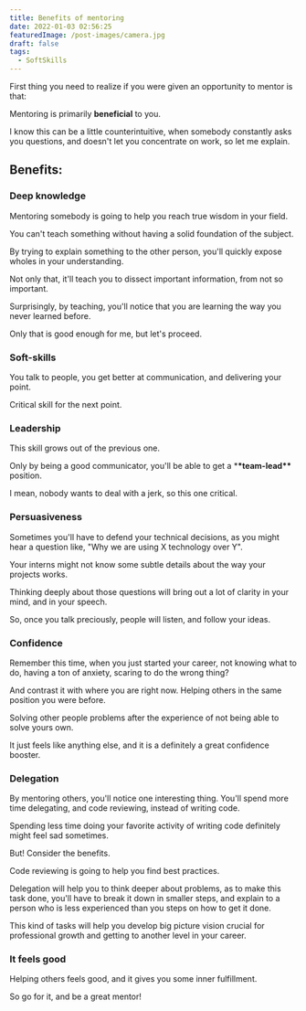 ```yaml
---
title: Benefits of mentoring
date: 2022-01-03 02:56:25
featuredImage: /post-images/camera.jpg
draft: false
tags:
  - SoftSkills
---
```


First thing you need to realize if you were given an opportunity to mentor is that:

Mentoring is primarily **beneficial** to you.

I know this can be a little counterintuitive, when somebody constantly asks you questions, and doesn't let you concentrate on work, so let me explain.

## Benefits:

### Deep knowledge

Mentoring somebody is going to help you reach true wisdom in your field.

You can't teach something without having a solid foundation of the subject.

By trying to explain something to the other person, you'll quickly expose wholes in your understanding.

Not only that, it'll teach you to dissect important information, from not so important.

Surprisingly, by teaching, you'll notice that you are learning the way you never learned before.

Only that is good enough for me, but let's proceed.

### Soft-skills

You talk to people, you get better at communication, and delivering your point.

Critical skill for the next point.

### Leadership

This skill grows out of the previous one.

Only by being a good communicator, you'll be able to get a \***\*team-lead\*\*** position.

I mean, nobody wants to deal with a jerk, so this one critical.

### Persuasiveness

Sometimes you'll have to defend your technical decisions, as you might hear a question like, "Why we are using X technology over Y".

Your interns might not know some subtle details about the way your projects works.

Thinking deeply about those questions will bring out a lot of clarity in your mind, and in your speech.

So, once you talk preciously, people will listen, and follow your ideas.

### Confidence

Remember this time, when you just started your career, not knowing what to do, having a ton of anxiety, scaring to do the wrong thing?

And contrast it with where you are right now. Helping others in the same position you were before.

Solving other people problems after the experience of not being able to solve yours own.

It just feels like anything else, and it is a definitely a great confidence booster.

### Delegation

By mentoring others, you'll notice one interesting thing. You'll spend more time delegating, and code reviewing, instead of writing code.

Spending less time doing your favorite activity of writing code definitely might feel sad sometimes.

But! Consider the benefits.

Code reviewing is going to help you find best practices.

Delegation will help you to think deeper about problems, as to make this task done, you'll have to break it down in smaller steps, and explain to a person who is less experienced than you steps on how to get it done.

This kind of tasks will help you develop big picture vision crucial for professional growth and getting to another level in your career.

### It feels good

Helping others feels good, and it gives you some inner fulfillment.

So go for it, and be a great mentor!

